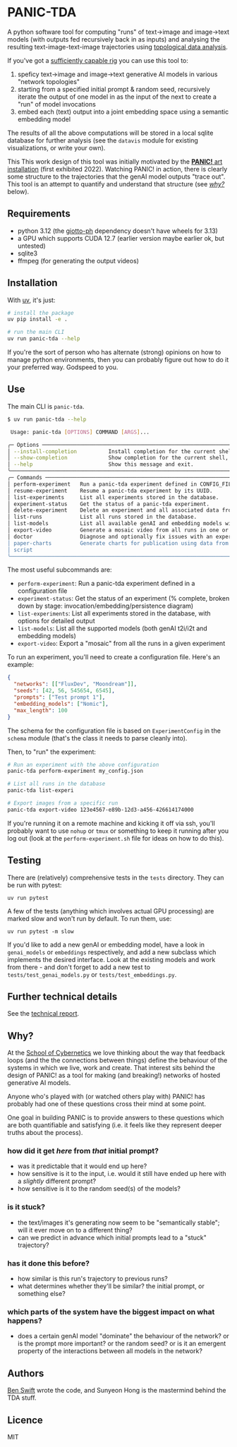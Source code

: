 # PANIC-TDA

A python software tool for computing "runs" of text->image and image->text
models (with outputs fed recursively back in as inputs) and analysing the
resulting text-image-text-image trajectories using
[topological data analysis](https://en.wikipedia.org/wiki/Topological_data_analysis).

If you've got a [sufficiently capable rig](#requirements) you can use this tool
to:

1. speficy text->image and image->text generative AI models in various "network
   topologies"
2. starting from a specified initial prompt & random seed, recursively iterate
   the output of one model in as the input of the next to create a "run" of
   model invocations
3. embed each (text) output into a joint embedding space using a semantic
   embedding model

The results of all the above computations will be stored in a local sqlite
database for further analysis (see the `datavis` module for existing
visualizations, or write your own).

This This work design of this tool was initially motivated by the
[**PANIC!** art installation](https://cybernetics.anu.edu.au/news/2022/11/22/panic-a-serendipity-engine/)
(first exhibited 2022). Watching PANIC! in action, there is clearly some
structure to the trajectories that the genAI model outputs "trace out". This
tool is an attempt to quantify and understand that structure (see
[_why?_](#why?) below).

## Requirements

- python 3.12 (the
  [giotto-ph](https://giotto-ai.github.io/giotto-ph/build/html/installation.html)
  dependency doesn't have wheels for 3.13)
- a GPU which supports CUDA 12.7 (earlier version maybe earlier ok, but
  untested)
- sqlite3
- ffmpeg (for generating the output videos)

## Installation

With [uv](https://docs.astral.sh/uv/), it's just:

```bash
# install the package
uv pip install -e .

# run the main CLI
uv run panic-tda --help
```

If you're the sort of person who has alternate (strong) opinions on how to
manage python environments, then you can probably figure out how to do it your
preferred way. Godspeed to you.

## Use

The main CLI is `panic-tda`.

```bash
$ uv run panic-tda --help

 Usage: panic-tda [OPTIONS] COMMAND [ARGS]...

╭─ Options ───────────────────────────────────────────────────────────────────────────────────────────────────────────╮
│ --install-completion          Install completion for the current shell.                                             │
│ --show-completion             Show completion for the current shell, to copy it or customize the installation.      │
│ --help                        Show this message and exit.                                                           │
╰─────────────────────────────────────────────────────────────────────────────────────────────────────────────────────╯
╭─ Commands ──────────────────────────────────────────────────────────────────────────────────────────────────────────╮
│ perform-experiment   Run a panic-tda experiment defined in CONFIG_FILE.                                     │
│ resume-experiment    Resume a panic-tda experiment by its UUID.                                             │
│ list-experiments     List all experiments stored in the database.                                                   │
│ experiment-status    Get the status of a panic-tda experiment.                                              │
│ delete-experiment    Delete an experiment and all associated data from the database.                                │
│ list-runs            List all runs stored in the database.                                                          │
│ list-models          List all available genAI and embedding models with their output types.                         │
│ export-video         Generate a mosaic video from all runs in one or more specified experiments.                    │
│ doctor               Diagnose and optionally fix issues with an experiment's data.                                  │
│ paper-charts         Generate charts for publication using data from specific experiments.                          │
│ script                                                                                                              │
╰─────────────────────────────────────────────────────────────────────────────────────────────────────────────────────╯
```

The most useful subcommands are:

- `perform-experiment`: Run a panic-tda experiment defined in a configuration
  file
- `experiment-status`: Get the status of an experiment (% complete, broken down
  by stage: invocation/embedding/persistence diagram)
- `list-experiments`: List all experiments stored in the database, with options
  for detailed output
- `list-models`: List all the supported models (both genAI t2i/i2t and embedding
  models)
- `export-video`: Export a "mosaic" from all the runs in a given experiment

To run an experiment, you'll need to create a configuration file. Here's an
example:

```json
{
  "networks": [["FluxDev", "Moondream"]],
  "seeds": [42, 56, 545654, 6545],
  "prompts": ["Test prompt 1"],
  "embedding_models": ["Nomic"],
  "max_length": 100
}
```

The schema for the configuration file is based on `ExperimentConfig` in the
`schema` module (that's the class it needs to parse cleanly into).

Then, to "run" the experiment:

```bash
# Run an experiment with the above configuration
panic-tda perform-experiment my_config.json

# List all runs in the database
panic-tda list-experi

# Export images from a specific run
panic-tda export-video 123e4567-e89b-12d3-a456-426614174000
```

If you're running it on a remote machine and kicking it off via ssh, you'll
probably want to use `nohup` or `tmux` or something to keep it running after you
log out (look at the `perform-experiment.sh` file for ideas on how to do this).

## Testing

There are (relatively) comprehensive tests in the `tests` directory. They can be
run with pytest:

    uv run pytest

A few of the tests (anything which involves actual GPU processing) are marked
slow and won't run by default. To run them, use:

    uv run pytest -m slow

If you'd like to add a new genAI or embedding model, have a look in
`genai_models` or `embeddings` respectively, and add a new subclass which
implements the desired interface. Look at the existing models and work from
there - and don't forget to add a new test to `tests/test_genai_models.py` or
`tests/test_embeddings.py`.

## Further technical details

See the [technical report](./technical-report.md).

## Why?

At the [School of Cybernetics](https://cybernetics.anu.edu.au) we love thinking
about the way that feedback loops (and the the connections between things)
define the behaviour of the systems in which we live, work and create. That
interest sits behind the design of PANIC! as a tool for making (and breaking!)
networks of hosted generative AI models.

Anyone who's played with (or watched others play with) PANIC! has probably had
one of these questions cross their mind at some point.

One goal in building PANIC is to provide answers to these questions which are
both quantifiable and satisfying (i.e. it feels like they represent deeper
truths about the process).

### how did it get _here_ from _that_ initial prompt?

- was it predictable that it would end up here?
- how sensitive is it to the input, i.e. would it still have ended up here with
  a _slightly_ different prompt?
- how sensitive is it to the random seed(s) of the models?

### is it stuck?

- the text/images it's generating now seem to be "semantically stable"; will it
  ever move on to a different thing?
- can we predict in advance which initial prompts lead to a "stuck" trajectory?

### has it done this before?

- how similar is this run's trajectory to previous runs?
- what determines whether they'll be similar? the initial prompt, or something
  else?

### which parts of the system have the biggest impact on what happens?

- does a certain genAI model "dominate" the behaviour of the network? or is the
  prompt more important? or the random seed? or is it an emergent property of
  the interactions between all models in the network?

## Authors

[Ben Swift](https://benswift.me) wrote the code, and Sunyeon Hong is the
mastermind behind the TDA stuff.

## Licence

MIT
